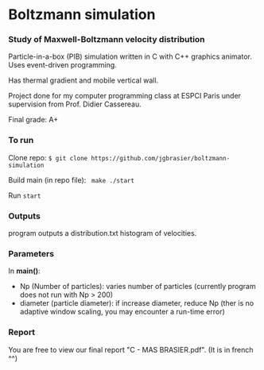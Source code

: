 # Boltzmann simulation
### Study of Maxwell-Boltzmann velocity distribution 
Particle-in-a-box (PIB) simulation written in C with C++ graphics animator. Uses event-driven programming. 

Has thermal gradient and mobile vertical wall.

Project done for my computer programming class at ESPCI Paris under supervision from Prof. Didier Cassereau. 

Final grade: A+

### To run
Clone repo:
``` $ git clone https://github.com/jgbrasier/boltzmann-simulation ```

Build main (in repo file):
``` make ./start```

Run
``` start ```

### Outputs
program outputs a distribution.txt histogram of velocities.

### Parameters

In __main()__:
 - Np (Number of particles): varies number of particles (currently program does not run with Np > 200)
 - diameter (particle diameter): if increase diameter, reduce Np (ther is no adaptive window scaling, you may encounter a run-time error)
 
### Report
You are free to view our final report "C - MAS BRASIER.pdf". (It is in french ^^)
